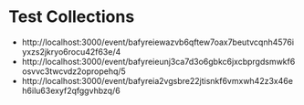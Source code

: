# Test Collections
- http://localhost:3000/event/bafyreiewazvb6qftew7oax7beutvcqnh4576iyxzs2jkryo6rocu42f63e/4
- http://localhost:3000/event/bafyreieunj3ca7d3o6gbkc6jxcbprgdsmwkf6osvvc3twcvdz2opropehq/5
- http://localhost:3000/event/bafyreia2vgsbre22jtisnkf6vmxwh42z3x46eh6ilu63exyf2qfggvhbzq/6
